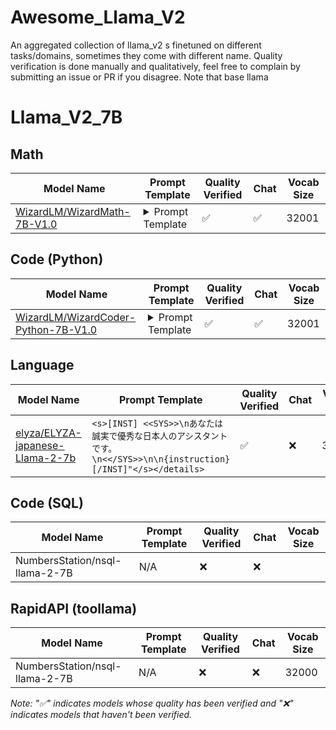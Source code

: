 # Awesome_Llama_V2
An aggregated collection of llama_v2 s finetuned on different tasks/domains, sometimes they come with different name.
Quality verification is done manually and qualitatively, feel free to complain by submitting an issue or PR if you disagree.
Note that base llama 
# Llama_V2_7B

## Math
| Model Name                  |          Prompt Template            | Quality Verified  | Chat | Vocab Size |
|-----------------------------|-------------------------------------|-------------------|------|------------|
| [WizardLM/WizardMath-7B-V1.0](https://huggingface.co/WizardLM/WizardMath-7B-V1.0) | <details><summary>Prompt Template</summary>"Below is an instruction that describes a task. Write a response that appropriately completes the request.\n\n### Instruction:\n{instruction}\n\n### Response: Let's think step by step."</details> | ✅ | ✅ | 32001 |

## Code (Python)
| Model Name                  |          Prompt Template            | Quality Verified  | Chat | Vocab Size |
|-----------------------------|-------------------------------------|-------------------|------|------------|
| [WizardLM/WizardCoder-Python-7B-V1.0](https://huggingface.co/WizardLM/WizardCoder-Python-7B-V1.0/tree/main) | <details><summary>Prompt Template</summary>"Below is an instruction that describes a task. Write a response that appropriately completes the request.\n\n### Instruction:\n{instruction}\n\n### Response:"</details>   | ✅ | ✅ | 32001 |                     

## Language
| Model Name                  |          Prompt Template            | Quality Verified  | Chat | Vocab Size |
|-----------------------------|-------------------------------------|-------------------|------|------------|
| [elyza/ELYZA-japanese-Llama-2-7b](https://huggingface.co/elyza/ELYZA-japanese-Llama-2-7b) | ```<s>[INST] <<SYS>>\nあなたは誠実で優秀な日本人のアシスタントです。\n<</SYS>>\n\n{instruction} [/INST]"</s></details> ```| ✅ | ❌ | 32000 |

## Code (SQL)
| Model Name                     |          Prompt Template            | Quality Verified  | Chat | Vocab Size |
|--------------------------------|-------------------------------------|-------------------|------| ---------- |
| NumbersStation/nsql-llama-2-7B |            N/A                      |        ❌         |   ❌ |           |

## RapidAPI (toollama)
| Model Name                     |          Prompt Template            | Quality Verified  |  Chat | Vocab Size |
|--------------------------------|-------------------------------------|-------------------| ------| ---------- |
| NumbersStation/nsql-llama-2-7B |            N/A                      |        ❌         |   ❌ |  32000     |

*Note: "✅" indicates models whose quality has been verified and "❌" indicates models that haven't been verified.*
